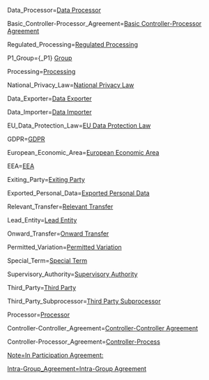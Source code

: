 
Data_Processor=<a href='#Def.Data_Processor.sec' class='definedterm'>Data Processor</a>

Basic_Controller-Processor_Agreement=<a href='#Def.Basic_Controller-Processor_Agreement.sec' class='definedterm'>Basic Controller-Processor Agreement</a>

Regulated_Processing=<a href='#Def.Regulated_Processing.sec' class='definedterm'>Regulated Processing</a>

P1_Group={_P1} <a href='#Def.P1_Group.sec' class='definedterm'>Group</a>

Processing=<a href='#Def.Processing.sec' class='definedterm'>Processing</a>

National_Privacy_Law=<a href='#Def.National_Privacy_Law.sec' class='definedterm'>National Privacy Law</a>

Data_Exporter=<a href='#Def.Data_Exporter.sec' class='definedterm'>Data Exporter</a>

Data_Importer=<a href='#Def.Data_Importer.sec' class='definedterm'>Data Importer</a>

EU_Data_Protection_Law=<a href='#Def.EU_Data_Protection_Law.sec' class='definedterm'>EU Data Protection Law</a>

GDPR=<a href='#Def.GDPR.sec' class='definedterm'>GDPR</a>

European_Economic_Area=<a href='#Def.European_Economic_Area.sec' class='definedterm'>European Economic Area</a>

EEA=<a href='#Def.EEA.sec' class='definedterm'>EEA</a>

Exiting_Party=<a href='#Def._Exiting_Party.sec' class='definedterm'>Exiting Party</a>

Exported_Personal_Data=<a href='#Def.Exported_Personal_Data.sec' class='definedterm'>Exported Personal Data</a>

Relevant_Transfer=<a href='#Def.Relevant_Transfer.sec' class='definedterm'>Relevant Transfer</a>

Lead_Entity=<a href='#Def.Lead_Entity.sec' class='definedterm'>Lead Entity</a>

Onward_Transfer=<a href='#Def.Onward_Transfer.sec' class='definedterm'>Onward Transfer</a>

Permitted_Variation=<a href='#Def.Permitted_Variation.sec' class='definedterm'>Permitted Variation</a>

Special_Term=<a href='#Def.Special_Term.sec' class='definedterm'>Special Term</a>

Supervisory_Authority=<a href='#Def.Supervisory_Authority.sec' class='definedterm'>Supervisory Authority</a>

Third_Party=<a href='#Def.Third_Party.sec' class='definedterm'>Third Party</a>

Third_Party_Subprocessor=<a href='#Def.Third_Party_Subprocessor.sec' class='definedterm'>Third Party Subprocessor</a>

Processor=<a href='#Def.Processor.sec' class='definedterm'>Processor</a>

Controller-Controller_Agreement=<a href='#Def.Controller-Controller_Agreement.sec' class='definedterm'>Controller-Controller Agreement</a>

Controller-Processor_Agreement=<a href='#Def.Controller-Processor_Agreement.sec' class='definedterm'>Controller-Process

Note=In Participation Agreement:

Intra-Group_Agreement=<a href='#Def.Intra-Group_Agreement.sec' class='definedterm'>Intra-Group Agreement</a>

